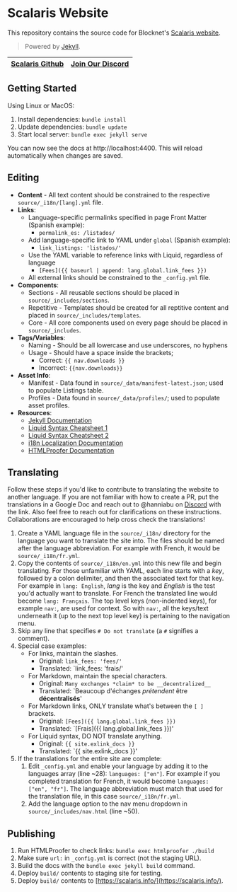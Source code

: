 # Scalaris Website

This repository contains the source code for Blocknet's [Scalaris website](https://scalaris.info).

> Powered by [Jekyll](https://github.com/jekyll/jekyll).

[Scalaris Github](https://github.com/scalaris-project/scalaris) | [Join Our Discord](https://discord.gg/HKbdGANbZA)
-------------|-------------|




## Getting Started

Using Linux or MacOS:

1. Install dependencies: `bundle install`
1. Update dependencies: `bundle update`
1. Start local server: `bundle exec jekyll serve`

You can now see the docs at http://localhost:4400. This will reload automatically when changes are saved.




## Editing

* __Content__ - All text content should be constrained to the respective `source/_i18n/[lang].yml` file.
* __Links__: 
  * Language-specific permalinks specified in page Front Matter (Spanish example):
    * `permalink_es: /listados/`
  * Add language-specific link to YAML under `global` (Spanish example):
    * `link_listings: 'listados/'`
  * Use the YAML variable to reference links with Liquid, regardless of language
    * `[Fees]({{ baseurl | append: lang.global.link_fees }})`
  * All external links should be constrained to the `_config.yml` file.
* __Components__:
  * Sections - All reusable sections should be placed in `source/_includes/sections`.
  * Repetitive - Templates should be created for all reptitive content and placed in `source/_includes/templates`.
  * Core - All core components used on every page should be placed in `source/_includes`.
* __Tags/Variables__:
  * Naming - Should be all lowercase and use underscores, no hyphens
  * Usage - Should have a space inside the brackets;
    * Correct: `{{ nav.downloads }}`
    * Incorrect: `{{nav.downloads}}`
* __Asset Info__:
  * Manifest - Data found in `source/_data/manifest-latest.json`; used to populate Listings table.
  * Profiles - Data found in `source/_data/profiles/`; used to populate asset profiles.
* __Resources__:
  * [Jekyll Documentation](https://jekyllrb.com/docs/)
  * [Liquid Syntax Cheatsheet 1](https://shopify.github.io/liquid/basics/introduction/)
  * [Liquid Syntax Cheatsheet 2](https://gist.github.com/JJediny/a466eed62cee30ad45e2)
  * [i18n Localization Documentation](https://github.com/kurtsson/jekyll-multiple-languages-plugin/blob/master/README.md)
  * [HTMLProofer Documentation](https://github.com/gjtorikian/html-proofer)




## Translating

Follow these steps if you'd like to contribute to translating the website to another language. If you are not familiar with how to create a PR, put the translations in a Google Doc and reach out to @hanniabu on [Discord](https://discord.gg/HKbdGANbZA) with the link. Also feel free to reach out for clarifications on these instructions. Collaborations are encouraged to help cross check the translations!

1. Create a YAML language file in the `source/_i18n/` directory for the language you want to translate the site into. The files should be named after the language abbreviation. For example with French, it would be `source/_i18n/fr.yml`.
1. Copy the contents of `source/_i18n/en.yml` into this new file and begin translating. For those unfamiliar with YAML, each line starts with a *key*, followed by a colon delimiter, and then the associated text for that key. For example in `lang: English`, *lang* is the key and *English* is the test you'd actually want to translate. For French the translated line would become `lang: Français`. The top level keys (non-indented keys), for example `nav:`, are used for context. So with `nav:`, all the keys/text underneath it (up to the next top level key) is pertaining to the navigation menu.
1. Skip any line that specifies `# Do not translate` (a `#` signifies a comment).
1. Special case examples:
    * For links, maintain the slashes.
      * Original: `link_fees: 'fees/'`
      * Translated: `link_fees: 'frais/'
    * For Markdown, maintain the special characters.
      * Original: `Many exchanges *claim* to be __decentralized__`
      * Translated: `Beaucoup d'échanges *prétendent* être __décentralisés__'
    * For Markdown links, ONLY translate what's between the `[ ]` brackets.
      * Original: `[Fees]({{ lang.global.link_fees }})`
      * Translated: `[Frais]({{ lang.global.link_fees }})'
    * For Liquid syntax, DO NOT translate anything.
      * Original: `{{ site.exlink_docs }}`
      * Translated: `{{ site.exlink_docs }}'
1. If the translations for the entire site are complete: 
    1. Edit `_config.yml` and enable your language by adding it to the languages array (line ~28): `languages: ["en"]`. For example if you completed translation for French, it would become `languages: ["en", "fr"]`. The language abbreviation must match that used for the translation file, in this case `source/_i18n/fr.yml`.
    1. Add the language option to the nav menu dropdown in `source/_includes/nav.html` (line ~50).




## Publishing

1. Run HTMLProofer to check links: `bundle exec htmlproofer ./build`
1. Make sure `url:` in `_config.yml` is correct (not the staging URL).
1. Build the docs with the `bundle exec jekyll build` command.
1. Deploy `build/` contents to staging site for testing.
1. Deploy `build/` contents to [https://scalaris.info/](https://scalaris.info/).









